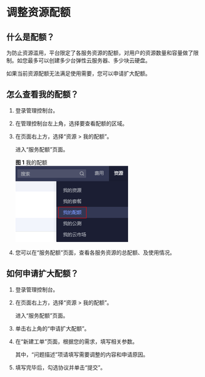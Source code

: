 # 调整资源配额<a name="cph_ug_0009"></a>

## 什么是配额？<a name="section6712133216568"></a>

为防止资源滥用，平台限定了各服务资源的配额，对用户的资源数量和容量做了限制。如您最多可以创建多少台弹性云服务器、多少块云硬盘。

如果当前资源配额无法满足使用需要，您可以申请扩大配额。

## 怎么查看我的配额？<a name="section8833155545617"></a>

1.  登录管理控制台。
2.  在管理控制台左上角，选择要查看配额的区域。
3.  在页面右上方，选择“资源 \> 我的配额”。

    进入“服务配额”页面。

    **图 1**  我的配额<a name="zh-cn_topic_0153762857_zh-cn_topic_0153105363_zh-cn_topic_0040259342_fig42735301084"></a>  
    ![](figures/我的配额.png "我的配额")

4.  您可以在“服务配额”页面，查看各服务资源的总配额、及使用情况。

## 如何申请扩大配额？<a name="section1959916510573"></a>

1.  登录管理控制台。
2.  在页面右上方，选择“资源 \> 我的配额”。

    进入“服务配额”页面。

3.  单击右上角的“申请扩大配额”。
4.  在“新建工单”页面，根据您的需求，填写相关参数。

    其中，“问题描述”项请填写需要调整的内容和申请原因。

5.  填写完毕后，勾选协议并单击“提交”。

